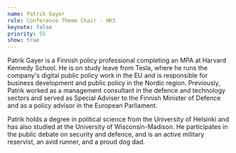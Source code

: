 ```yaml
---
name: Patrik Gayer
role: Conference Theme Chair - HKS
keynote: false
priority: 55
show: true
---
```


Patrik Gayer is a Finnish policy professional completing an MPA at Harvard Kennedy School. He is on study leave from Tesla, where he runs the company's digital public policy work in the EU and is responsible for business development and public policy in the Nordic region. Previously, Patrik worked as a management consultant in the defence and technology sectors and served as Special Adviser to the Finnish Minister of Defence and as a policy advisor in the European Parliament.

Patrik holds a degree in political science from the University of Helsinki and has also studied at the University of Wisconsin-Madison. He participates in the public debate on security and defence, and is an active military reservist, an avid runner, and a proud dog dad.
